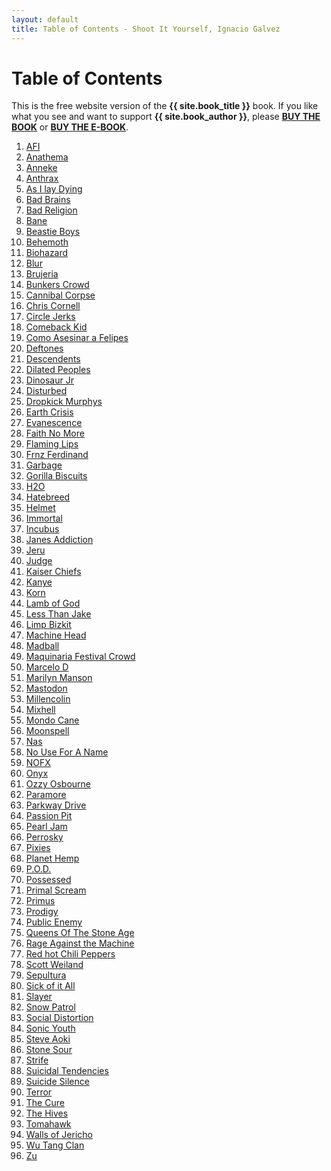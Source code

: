 ```yaml
---
layout: default
title: Table of Contents - Shoot It Yourself, Ignacio Galvez
---
```


<div class="starter-template">
  <h1>Table of Contents</h1>
  <p class="lead">
    This is the free website version of the <strong>{{ site.book_title }}</strong> book.
    If you like what you see and want to support <strong>{{ site.book_author }}</strong>,
    please
    <strong><a href="{{ site.purchase_print_url }}">BUY THE BOOK</a></strong> or
    <strong><a href="{{ site.purchase_ebook_url }}">BUY THE E-BOOK</a></strong>.
  </p>
</div>


1. [AFI](/pages/afi)
1. [Anathema](/pages/anathema)
1. [Anneke](/pages/anneke)
1. [Anthrax](/pages/anthrax)
1. [As I lay Dying](/pages/as-i-lay-dying)
1. [Bad Brains](/pages/bad-brains)
1. [Bad Religion](/pages/bad-religion)
1. [Bane](/pages/bane)
1. [Beastie Boys](/pages/beastie-boys)
1. [Behemoth](/pages/behemoth)
1. [Biohazard](/pages/biohazard)
1. [Blur](/pages/blur)
1. [Brujeria](/pages/brujeria)
1. [Bunkers Crowd](/pages/bunkers-crowd)
1. [Cannibal Corpse](/pages/cannibal-corpse)
1. [Chris Cornell](/pages/chris-cornell)
1. [Circle Jerks](/pages/circle-jerks)
1. [Comeback Kid](/pages/comeback-kid)
1. [Como Asesinar a Felipes](/pages/como-asesinar-a-felipes)
1. [Deftones](/pages/deftones)
1. [Descendents](/pages/descendents)
1. [Dilated Peoples](/pages/dilated-peoples)
1. [Dinosaur Jr](/pages/dinosaur-jr)
1. [Disturbed](/pages/disturbed)
1. [Dropkick Murphys](/pages/dropkick-murphys)
1. [Earth Crisis](/pages/earth-crisis)
1. [Evanescence](/pages/evanescence)
1. [Faith No More](/pages/faith-no-more)
1. [Flaming Lips](/pages/flaming-lips)
1. [Frnz Ferdinand](/pages/frnz-ferdinand)
1. [Garbage](/pages/garbage)
1. [Gorilla Biscuits](/pages/gorilla-biscuits)
1. [H2O](/pages/h2o)
1. [Hatebreed](/pages/hatebreed)
1. [Helmet](/pages/helmet)
1. [Immortal](/pages/immortal)
1. [Incubus](/pages/incubus)
1. [Janes Addiction](/pages/janes-addiction)
1. [Jeru](/pages/jeru)
1. [Judge](/pages/judge)
1. [Kaiser Chiefs](/pages/kaiser-chiefs)
1. [Kanye](/pages/kanye)
1. [Korn](/pages/korn)
1. [Lamb of God](/pages/lamb-of-god)
1. [Less Than Jake](/pages/less-than-jake)
1. [Limp Bizkit](/pages/limp-bizkit)
1. [Machine Head](/pages/machine-head)
1. [Madball](/pages/madball)
1. [Maquinaria Festival Crowd](/pages/maquinaria-festival-crowd)
1. [Marcelo D](/pages/marcelo-d)
1. [Marilyn Manson](/pages/marilyn-manson)
1. [Mastodon](/pages/mastodon)
1. [Millencolin](/pages/millencolin)
1. [Mixhell](/pages/mixhell)
1. [Mondo Cane](/pages/mondo-cane)
1. [Moonspell](/pages/moonspell)
1. [Nas](/pages/nas)
1. [No Use For A Name](/pages/no-use-for-a-name)
1. [NOFX](/pages/nofx)
1. [Onyx](/pages/onyx)
1. [Ozzy Osbourne](/pages/ozzy-osbourne)
1. [Paramore](/pages/paramore)
1. [Parkway Drive](/pages/parkway-drive)
1. [Passion Pit](/pages/passion-pit)
1. [Pearl Jam](/pages/pearl-jam)
1. [Perrosky](/pages/perrosky)
1. [Pixies](/pages/pixies)
1. [Planet Hemp](/pages/planet-hemp)
1. [P.O.D.](/pages/p-o-d)
1. [Possessed](/pages/possessed)
1. [Primal Scream](/pages/primal-scream)
1. [Primus](/pages/primus)
1. [Prodigy](/pages/prodigy)
1. [Public Enemy](/pages/public-enemy)
1. [Queens Of The Stone Age](/pages/queens-of-the-stone-age)
1. [Rage Against the Machine](/pages/rage-against-the-machine)
1. [Red hot Chili Peppers](/pages/red-hot-chili-peppers)
1. [Scott Weiland](/pages/scott-weiland)
1. [Sepultura](/pages/sepultura)
1. [Sick of it All](/pages/sick-of-it-all)
1. [Slayer](/pages/slayer)
1. [Snow Patrol](/pages/snow-patrol)
1. [Social Distortion](/pages/social-distortion)
1. [Sonic Youth](/pages/sonic-youth)
1. [Steve Aoki](/pages/steve-aoki)
1. [Stone Sour](/pages/stone-sour)
1. [Strife](/pages/strife)
1. [Suicidal Tendencies](/pages/suicidal-tendencies)
1. [Suicide Silence](/pages/suicide-silence)
1. [Terror](/pages/terror)
1. [The Cure](/pages/the-cure)
1. [The Hives](/pages/the-hives)
1. [Tomahawk](/pages/tomahawk)
1. [Walls of Jericho](/pages/walls-of-jericho)
1. [Wu Tang Clan](/pages/wu-tang-clan)
1. [Zu](/pages/zu)
